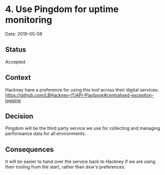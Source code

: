 # 4. Use Pingdom for uptime monitoring

Date: 2019-05-08

## Status

Accepted

## Context

Hackney have a preference for using this tool across their digital services: https://github.com/LBHackney-IT/API-Playbook#centralised-exception-logging

## Decision

Pingdom will be the third party service we use for collecting and managing performance data for all environments.

## Consequences

It will be easier to hand over the service back to Hackney if we are using their tooling from the start, rather than dxw's preferences.
